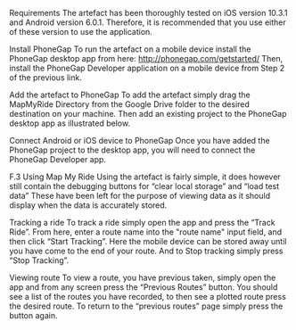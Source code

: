 Requirements
The artefact has been thoroughly tested on iOS version 10.3.1 and Android version 6.0.1. Therefore, it is recommended that you use either of these version to use the application.


Install PhoneGap
To run the artefact on a mobile device install the PhoneGap desktop app from here: http://phonegap.com/getstarted/  Then, install the PhoneGap Developer application on a mobile device from Step 2 of the previous link.


Add the artefact to PhoneGap
To add the artefact simply drag the MapMyRide Directory from the Google Drive folder to the desired destination on your machine. Then add an existing project to the PhoneGap desktop app as illustrated below.


Connect Android or iOS device to PhoneGap
Once you have added the PhoneGap project to the desktop app, you will need to connect the PhoneGap Developer app.


F.3 Using Map My Ride
Using the artefact is fairly simple, it does however still contain the debugging buttons for “clear local storage” and “load test data” These have been left for the purpose of viewing data as it should display when the data is accurately stored.


Tracking a ride
To track a ride simply open the app and press the “Track Ride”. From here, enter a route name into the "route name" input field, and then click “Start Tracking”. Here the mobile device can be stored away until you have come to the end of your route. And to Stop tracking simply press “Stop Tracking”.


Viewing route
To view a route, you have previous taken, simply open the app and from any screen press the “Previous Routes” button. You should see a list of the routes you have recorded, to then see a plotted route press the desired route. To return to the “previous routes” page simply press the button again.
